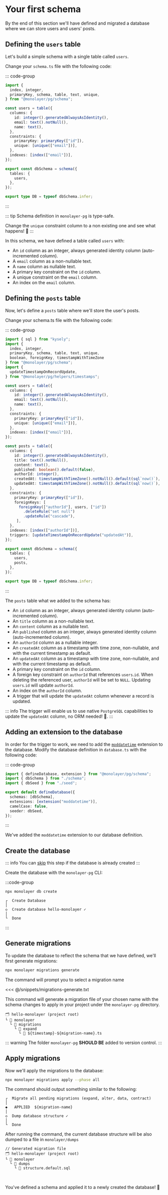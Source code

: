 <!-- markdownlint-disable MD033 -->
# Your first schema

By the end of this section we'll have defined and migrated a database where we can store users and users' posts.

## Defining the `users` table

Let's build a simple schema with a single table called `users`.

Change your `schema.ts` file with the following code:

::: code-group

```ts [schema.ts]
import {
  index, integer,
  primaryKey, schema, table, text, unique,
} from "@monolayer/pg/schema";

const users = table({
  columns: {
    id: integer().generatedAlwaysAsIdentity(),
    email: text().notNull(),
    name: text(),
  },
  constraints: {
    primaryKey: primaryKey(["id"]),
    unique: [unique(["email"])],
  },
  indexes: [index(["email"])],
});

export const dbSchema = schema({
  tables: {
    users,
  },
});

export type DB = typeof dbSchema.infer;
```

:::

::: tip
Schema definition in `monolayer-pg` is type-safe.

Change the `unique` constraint column to a non existing one and see what happens! :exploding_head:
:::

In this schema, we have defined a table called `users` with:

- An `id` column as an integer, always generated identity column (auto-incremented column).
- A `email` column as a non-nullable text.
- A `name` column as nullable text.
- A primary key constraint on the `id` column.
- A unique constraint on the `email` column.
- An index on the `email` column.

## Defining the `posts` table

Now, let's define a `posts` table where we'll store the user's posts.

Change your schema.ts file with the following code:

::: code-group

```ts [schema.ts]
import { sql } from "kysely";
import {
  index, integer,
  primaryKey, schema, table, text, unique,
  boolean, foreignKey, timestampWithTimeZone
} from "@monolayer/pg/schema";
import {
  updateTimestampOnRecordUpdate,
} from "@monolayer/pg/helpers/timestamps";

const users = table({
  columns: {
    id: integer().generatedAlwaysAsIdentity(),
    email: text().notNull(),
    name: text(),
  },
  constraints: {
    primaryKey: primaryKey(["id"]),
    unique: [unique(["email"])],
  },
  indexes: [index(["email"])],
});

const posts = table({
  columns: {
    id: integer().generatedAlwaysAsIdentity(),
    title: text().notNull(),
    content: text(),
    published: boolean().default(false),
    authorId: integer(),
    createdAt: timestampWithTimeZone().notNull().default(sql`now()`),
    updatedAt: timestampWithTimeZone().notNull().default(sql`now()`),
  },
  constraints: {
    primaryKey: primaryKey(["id"]),
    foreignKeys: [
      foreignKey(["authorId"], users, ["id"])
        .deleteRule("set null")
        .updateRule("cascade"),
     ],
  },
  indexes: [index(["authorId"])],
  triggers: [updateTimestampOnRecordUpdate("updatedAt")],
});

export const dbSchema = schema({
  tables: {
    users,
    posts,
  },
});

export type DB = typeof dbSchema.infer;
```

:::

The `posts` table what we added to the schema has:

- An `id` column as an integer, always generated identity column (auto-incremented column).
- An `title` column as a non-nullable text.
- An `content` column as a nullable text.
- An `published` column as an integer, always generated identity column (auto-incremented column).
- An `authorId` column as a nullable integer.
- An `createdAt` column as a timestamp with time zone, non-nullable, and with the current timestamp as default.
- An `updatedAt` column as a timestamp with time zone, non-nullable, and with the current timestamp as default.
- A primary key constraint on the `id` column.
- A foreign key constraint on `authorId` that references `users`.`id`. When deleting the referenced user, `authorId` will be set to `NULL`. Updating `users`.`id` will update `authorId`.
- An index on the `authorId` column.
- A trigger that will update the `updatedAt` column whenever a record is updated.

::: info
The trigger will enable us to use native `PostgreSQL` capabilities to update the `updatedAt` column, no ORM needed! :tada:.
:::

## Adding an extension to the database

In order for the trigger to work, we need to add the [`moddatetime`](https://www.postgresql.org/docs/current/contrib-spi.html#CONTRIB-SPI-MODDATETIME) extension to the database. Modify the database definition in `database.ts` with the following code:

::: code-group

```ts [databases.ts]
import { defineDatabase, extension } from "@monolayer/pg/schema";
import { dbSchema } from "./schema";
import { dbSeed } from "./seed";

export default defineDatabase({
  schemas: [dbSchema],
  extensions: [extension("moddatetime")],
  camelCase: false,
  seeder: dbSeed,
});
```

:::

We've added the `moddatetime` extension to our database definition.

## Create the database

::: info
You can [skip](#generate-migrations) this step if the database is already created
:::

Create the database with the `monolayer-pg` CLI:

:::code-group

```bash [command]
npx monolayer db create
```

```text [sample output]
┌  Create Database
│
◇  Create database hello-monolayer ✓
│
└  Done
```

:::

## Generate migrations

To update the database to reflect the schema that we have defined, we'll first generate migrations:

```bash [Command]
npx monolayer migrations generate
```

The command will prompt you to select a migration name

<<< @/snippets/migrations-generate.txt

This command will generate a migration file of your chosen name with the schema changes to apply in your project under the `monolayer-pg` directory.

```text [Generated files]
🗂️ hello-monolayer (project root)
└ 📁 monolayer
  └ 📁 migrations
    └ 📁 expand
      └ 📄 ${timestamp}-${migration-name}.ts
```

::: warning
The folder `monolayer-pg` **SHOULD BE** added to version control.
:::

## Apply migrations

Now we'll apply the migrations to the database:

```bash [Command]
npx monolayer migrations apply --phase all
```

The command should output something similar to the following:

```text
┌  Migrate all pending migrations (expand, alter, data, contract)
│
◆   APPLIED  ${migration-name}
│
◇  Dump database structure ✓
│
└  Done
```

After running the command, the current database structure will be also dumped to a file in `monolayer/dumps`

```text [Generated files]
// Generated migration file
🗂️ hello-monolayer (project root)
└ 📁 monolayer
  └ 📁 dumps
    └ 📄 structure.default.sql
```

<br>

You've defined a schema and applied it to a newly created the database! :tada:
